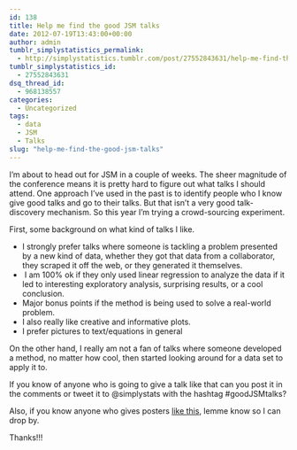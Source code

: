 ```yaml
---
id: 138
title: Help me find the good JSM talks
date: 2012-07-19T13:43:00+00:00
author: admin
tumblr_simplystatistics_permalink:
  - http://simplystatistics.tumblr.com/post/27552843631/help-me-find-the-good-jsm-talks
tumblr_simplystatistics_id:
  - 27552843631
dsq_thread_id:
  - 968138557
categories:
  - Uncategorized
tags:
  - data
  - JSM
  - Talks
slug: "help-me-find-the-good-jsm-talks"
---
```

I&#8217;m about to head out for JSM in a couple of weeks. The sheer magnitude of the conference means it is pretty hard to figure out what talks I should attend. One approach I&#8217;ve used in the past is to identify people who I know give good talks and go to their talks. But that isn&#8217;t a very good talk-discovery mechanism. So this year I&#8217;m trying a crowd-sourcing experiment. 

First, some background on what kind of talks I like.

  * I strongly prefer talks where someone is tackling a problem presented by a new kind of data, whether they got that data from a collaborator, they scraped it off the web, or they generated it themselves.
  *  I am 100% ok if they only used linear regression to analyze the data if it led to interesting exploratory analysis, surprising results, or a cool conclusion. 
  * Major bonus points if the method is being used to solve a real-world problem.
  * I also really like creative and informative plots.
  * I prefer pictures to text/equations in general

On the other hand, I really am not a fan of talks where someone developed a method, no matter how cool, then started looking around for a data set to apply it to. 

If you know of anyone who is going to give a talk like that can you post it in the comments or tweet it to @simplystats with the hashtag #goodJSMtalks?

Also, if you know anyone who gives posters <a href="http://www.bioinformaticszen.com/post/genotype-from-phenotype/" target="_blank">like this</a>, lemme know so I can drop by.  

Thanks!!!
